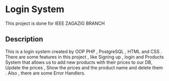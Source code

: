 # Login System
This project is done for IEEE ZAGAZIG BRANCH

## Description
This is a login system created by OOP PHP , PostgreSQL , HTML and CSS .
There are some features in this project , like Signing up , login and Products System that allows us to add new products with their prices to our DB,
Update the prices , Show the prices and the product name and delete them .
Also , there are some Error Handlers.

